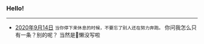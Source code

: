 ### Hello!
----------------------------------------
- [2020年9月14日](https://coin-233.github.io/class.github.io/20-9-14.html)       `当你停下来休息的时候，不要忘了别人还在努力奔跑。`
你问我怎么只有一条？别的呢？
当然是👴懒没写啦
